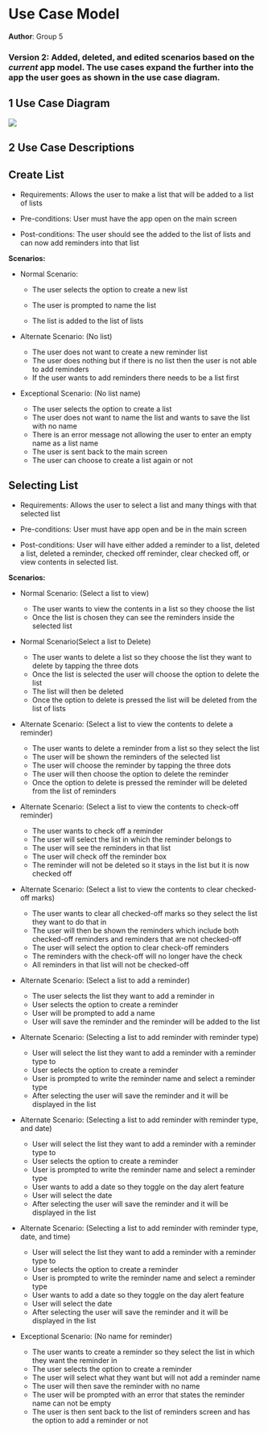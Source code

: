 # Use Case Model

**Author**: Group 5

### Version 2: Added, deleted, and edited scenarios based on the *current* app model. The use cases expand the further into the app the user goes as shown in the use case diagram. 


## 1 Use Case Diagram
<img src="[https://i.ibb.co/f82dY1q/Use-Case-Diagram.png](https://i.ibb.co/n7xv4K6/Use-Case-Diagram-1.png)">




## 2 Use Case Descriptions




## Create List

- Requirements: Allows the user to make a list that will be added to a list of lists

- Pre-conditions: User must have the app open on the main screen

- Post-conditions: The user should see the added to the list of lists and can now add reminders into that list 

**Scenarios:**

- Normal Scenario:
	- The user selects the option to create a new list
  
	- The user is prompted to name the list
  
	- The list is added to the list of lists

- Alternate Scenario: (No list)
	- The user does not want to create a new reminder list
	- The user does nothing but if there is no list then the user is not able to add reminders
	- If the user wants to add reminders there needs to be a list first 

- Exceptional Scenario: (No list name)
	- The user selects the option to create a list
	- The user does not want to name the list and wants to save the list with no name
	- There is an error message not allowing the user to enter an empty name as a list name
	- The user is sent back to the main screen
	- The user can choose to create a list again or not


## Selecting List

- Requirements: Allows the user to select a list and many things with that selected list

- Pre-conditions: User must have app open and be in the main screen

- Post-conditions: User will have either added a reminder to a list, deleted a list, deleted a reminder, checked off reminder, clear checked off, or view contents in selected list.

**Scenarios:**

- Normal Scenario: (Select a list to view)
	- The user wants to view the contents in a list so they choose the list 
	- Once the list is chosen they can see the reminders inside the selected list 
	
- Normal Scenario(Select a list to Delete)
	- The user wants to delete a list so they choose the list they want to delete by tapping the three dots 
	- Once the list is selected the user will choose the option to delete the list 
	- The list will then be deleted 
	- Once the option to delete is pressed the list will be deleted from the list of lists
	
- Alternate Scenario: (Select a list to view the contents to delete a reminder)
	- The user wants to delete a reminder from a list so they select the list 
	- The user will be shown the reminders of the selected list 
	- The user will choose the reminder by tapping the three dots
	- The user will then choose the option to delete the reminder 
	- Once the option to delete is pressed the reminder will be deleted from the list of reminders

- Alternate Scenario: (Select a list to view the contents to check-off reminder)
	- The user wants to check off a reminder
	- The user will select the list in which the reminder belongs to 
	- The user will see the reminders in that list  
	- The user will check off the reminder box
	- The reminder will not be deleted so it stays in the list but it is now checked off

- Alternate Scenario: (Select a list to view the contents to clear checked-off marks)
	- The user wants to clear all checked-off marks so they select the list they want to do that in 
	- The user will then be shown the reminders which include both checked-off reminders and reminders that are not checked-off
	- The user will select the option to clear check-off reminders
	- The reminders with the check-off will no longer have the check 
	- All reminders in that list will not be checked-off 

- Alternate Scenario: (Select a list to add a reminder)
	- The user selects the list they want to add a reminder in 
	- User selects the option to create a reminder
	- User will be prompted to add a name 
	- User will save the reminder and the reminder will be added to the list 

- Alternate Scenario: (Selecting a list to add reminder with reminder type)
	- User will select the list they want to add a reminder with a reminder type to 
	- User selects the option to create a reminder
	- User is prompted to write the reminder name and select a reminder type
	- After selecting the user will save the reminder and it will be displayed in the list

- Alternate Scenario: (Selecting a list to add reminder with reminder type, and date)
	- User will select the list they want to add a reminder with a reminder type to 
	- User selects the option to create a reminder
	- User is prompted to write the reminder name and select a reminder type
	- User wants to add a date so they toggle on the day alert feature 
	- User will select the date 
	- After selecting the user will save the reminder and it will be displayed in the list

- Alternate Scenario: (Selecting a list to add reminder with reminder type, date, and time)
	- User will select the list they want to add a reminder with a reminder type to 
	- User selects the option to create a reminder
	- User is prompted to write the reminder name and select a reminder type
	- User wants to add a date so they toggle on the day alert feature 
	- User will select the date 
	- After selecting the user will save the reminder and it will be displayed in the list

- Exceptional Scenario: (No name for reminder)
	- The user wants to create a reminder so they select the list in which they want the reminder in
	- The user selects the option to create a reminder
	- The user will select what they want but will not add a reminder name
	- The user will then save the reminder with no name 
	- The user will be prompted with an error that states the reminder name can not be empty 
	- The user is then sent back to the list of reminders screen and has the option to add a reminder or not
